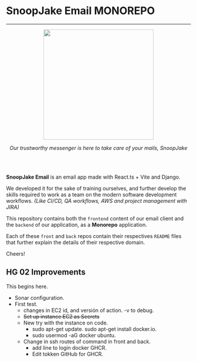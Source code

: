 # SnoopJake Email MONOREPO
---
<p align="center">
<img src="https://github.com/Tech-Fellows-SnoopJake/EmailServer/assets/49454068/b2438f2d-fa21-405e-94ed-c5e25c4140ea"  width="300" height="300" />
</p>
<p align="center"><i>Our trustworthy messenger is here to take care of your mails, SnoopJake</i></p>
<br>
<br>

**SnoopJake Email** is an email app made with React.ts + Vite and Django. 

We developed it for the sake of training ourselves, and further develop the skills required to work as a team on the modern software development workflows. 
_(Like CI/CD, QA workflows, AWS and project management with JIRA)_

This repository contains both the `frontend` content of our email client and the `backend` of our application, as a **Monorepo** application.

Each of these `front` and `back` repos contain their respectives ``README`` files that further explain the details of their respective domain.

Cheers!

## HG 02 Improvements

This begins here. 
- Sonar configuration.
- First test.
  - changes in EC2 id, and versión of action. -v to debug.
  - ~~Set up instance EC2 as Secrets~~
  - New try with the instance on code.
    - sudo apt-get update.
      sudo apt-get install docker.io.
    - sudo usermod -aG docker ubuntu.
  - Change in ssh routes of command in front and back.
    - add line to login docker GHCR. 
    - Edit tokken GitHub for GHCR.
    